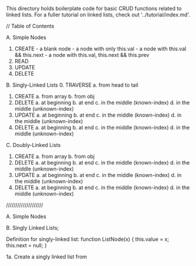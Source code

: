 This directory holds boilerplate code for basic CRUD functions related to linked lists. For a fuller tutorial on linked lists, check out '../tutorial/index.md'.

// Table of Contents

A. Simple Nodes
  1. CREATE
    - a blank node
    - a node with only this.val
    - a node with this.val && this.next
    - a node with this.val, this.next && this.prev
  2. READ
  3. UPDATE
  4. DELETE

B. Singly-Linked Lists
  0. TRAVERSE
    a. from head to tail
  1. CREATE
    a. from array
    b. from obj
  2. DELETE
    a. at beginning
    b. at end
    c. in the middle (known-index)
    d. in the middle (unknown-index)
  3. UPDATE
    a. at beginning
    b. at end
    c. in the middle (known-index)
    d. in the middle (unknown-index)
  4. DELETE
    a. at beginning
    b. at end
    c. in the middle (known-index)
    d. in the middle (unknown-index)

C. Doubly-Linked Lists
  1. CREATE
    a. from array
    b. from obj
  2. DELETE
    a. at beginning
    b. at end
    c. in the middle (known-index)
    d. in the middle (unknown-index)
  3. UPDATE
    a. at beginning
    b. at end
    c. in the middle (known-index)
    d. in the middle (unknown-index)
  4. DELETE
    a. at beginning
    b. at end
    c. in the middle (known-index)
    d. in the middle (unknown-index)

////////////////////

A. Simple Nodes



B. Singly Linked Lists;

Definition for singly-linked list:
function ListNode(x) {
  this.value = x;
  this.next = null;
}

1a. Create a singly linked list from
